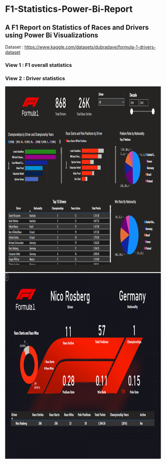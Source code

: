 # F1-Statistics-Power-Bi-Report
## A F1 Report on Statistics of Races and Drivers using Power Bi Visualizations
Dataset : https://www.kaggle.com/datasets/dubradave/formula-1-drivers-dataset

### View 1 : F1 overall statistics
### View 2 : Driver statistics
<img src ="https://github.com/DanDias00/F1-Statistics-Power-Bi-Report/blob/main/img/f1view1.png" alt="F1 stats1" width="1500" height="600">

<img src ="https://github.com/DanDias00/F1-Statistics-Power-Bi-Report/blob/main/img/f1view2.png" alt="F1 stats2" width="1500" height="600">
